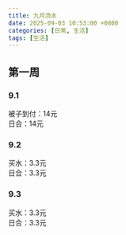 ```yaml
---
title: 九月流水
date: 2025-09-03 10:53:00 +0800
categories: [日常, 生活]
tags: [生活]
---
```


## 第一周
### 9.1
被子到付：14元  
日合：14元  
### 9.2
买水：3.3元  
日合：3.3元  
### 9.3
买水：3.3元  
日合：3.3元  